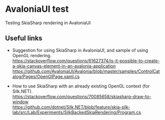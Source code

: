 # AvaloniaUI test

Testing SkiaSharp rendering in AvaloniaUI

## Useful links

* Suggestion for using SkiaSharp in AvaloniaUI, and sample of using OpenGL
  rendering.  
  https://stackoverflow.com/questions/61627374/is-it-possible-to-create-a-skia-canvas-element-in-an-avalonia-application  
  https://github.com/AvaloniaUI/Avalonia/blob/master/samples/ControlCatalog/Pages/OpenGlPage.xaml.cs

* How to use SkiaSharp with an already existing OpenGL context (for Silk.NET).  
  https://stackoverflow.com/questions/70085658/skiasharp-draw-to-window  
  https://github.com/dotnet/Silk.NET/blob/feature/skia-silk-lab/src/Lab/Experiments/SilkBackedSkiaRendering/Program.cs
